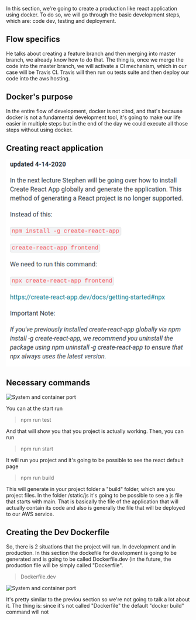 

In this section, we're going to create a production like react application using docker. To do so, we will go through the basic development steps, which are: code dev, testing and deployment.


## Flow specifics

He talks about creating a feature branch and then merging into master branch, we already know how to do that. The thing is, once we merge the code into the master branch, we will activate a CI mechanism, which in our case will be Travis CI. Travis will then run ou tests suite and then deploy our code into the aws hosting.

## Docker's purpose

In the entire flow of development, docker is not cited, and that's because docker is not a fundamental development tool, it's going to make our life easier in multiple steps but in the end of the day we could execute all those steps without using docker.

## Creating react application

![System and container port](images/create-react-app.png)

## Necessary commands

![System and container port](node-project-commands.png)

You can at the start run

> npm run test

And that will show you that you project is actually working. Then, you can run

> npm run start

It will run you project and it's going to be possible to see the react default page

> npm run build

This will generate in your project folder a "build" folder, which are you project files. In the folder /static/js it's going to be possible to see a js file that starts with main. That is basically the file of the application that will actually contain its code and also is generally the file that will be deployed to our AWS service.

## Creating the Dev Dockerfile

So, there is 2 situations that the project will run. In development and in production. In this section the dockefile for development is going to be generated and is going to be called Dockerfile.dev (in the future, the production file will be simply called "Dockerfile".

> Dockerfile.dev

![System and container port](dockerfile-dev.png)

It's pretty similar to the previou section so we're not going to talk a lot about it. The thing is: since it's not called "Dockerfile" the default "docker build" command will not 
 
